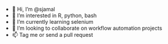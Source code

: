 - 👋 Hi, I’m @sjamal
- 👀 I’m interested in R, python, bash
- 🌱 I’m currently learning selenium
- 💞️ I’m looking to collaborate on workflow automation projects
- 📫 Tag me or send a pull request

<!---
sjamal/sjamal is a ✨ special ✨ repository because its `README.md` (this file) appears on your GitHub profile.
You can click the Preview link to take a look at your changes.
--->
